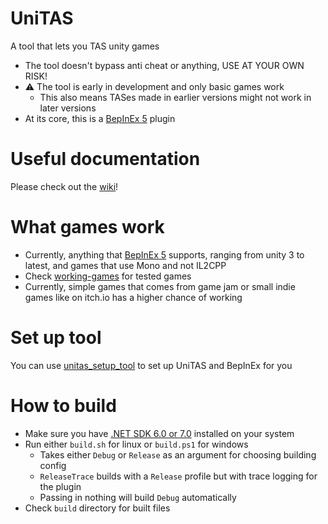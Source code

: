 # UniTAS
A tool that lets you TAS unity games

- The tool doesn't bypass anti cheat or anything, USE AT YOUR OWN RISK!
- :warning: The tool is early in development and only basic games work
  - This also means TASes made in earlier versions might not work in later versions
- At its core, this is a [BepInEx 5] plugin

# Useful documentation
Please check out the [wiki](https://github.com/Eddio0141/UniTAS/wiki)!

# What games work
- Currently, anything that [BepInEx 5] supports, ranging from unity 3 to latest, and games that use Mono and not IL2CPP
- Check [working-games](docs/working-games.md) for tested games
- Currently, simple games that comes from game jam or small indie games like on itch.io has a higher chance of working

# Set up tool
You can use [unitas_setup_tool](https://github.com/Eddio0141/unitas_setup_tool) to set up UniTAS and BepInEx for you

# How to build
- Make sure you have [.NET SDK 6.0 or 7.0](https://dotnet.microsoft.com/en-us/download) installed on your system
- Run either `build.sh` for linux or `build.ps1` for windows
  - Takes either `Debug` or `Release` as an argument for choosing building config
  - `ReleaseTrace` builds with a `Release` profile but with trace logging for the plugin
  - Passing in nothing will build `Debug` automatically
- Check `build` directory for built files

[BepInEx 5]: https://docs.bepinex.dev/articles/user_guide/installation/index.html
